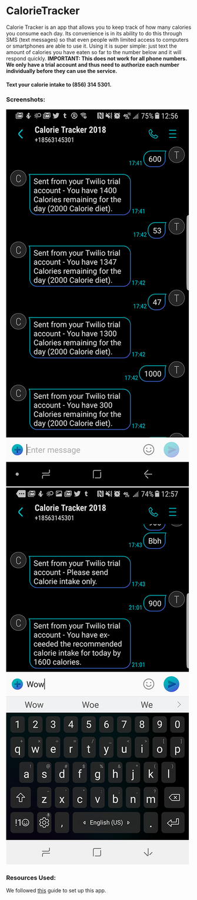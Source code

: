 # CalorieTracker
Calorie Tracker is an app that allows you to keep track of how many calories you consume each day. Its convenience is in its ability to do this through SMS (text messages) so that even people with limited access to computers or smartphones are able to use it. Using it is super simple: just text the amount of calories you have eaten so far to the number below and it will respond quickly. **IMPORTANT: This does not work for all phone numbers. We only have a trial account and thus need to authorize each number individually before they can use the service.**

#### Text your calorie intake to (856) 314 5301.

### Screenshots:
![Alt text](images/Screenshot_1.png)
![Alt text](images/Screenshot_2.png)

### Resources Used:
We followed [this](https://www.twilio.com/docs/quickstart/python/sms) guide to set up this app.
